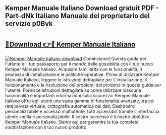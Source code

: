 ## Kemper Manuale Italiano Download gratuit PDF - Part-dNk Italiano Manuale del proprietario del servizio p0Bvk

# <h2><a href="http://dfb58z.blite.top/?on=Kemper+Manuale+Italiano">🔗Download 👉🔴 Kemper Manuale Italiano</a></h2>

[![Kemper Manuale Italiano download](https://i.imgur.com/lujVjoI.png)](http://dfb58z.blite.top/?on=Kemper+Manuale+Italiano)
Cominciamo! Questa guida per l'utente è il tuo passaporto per il mondo delle possibilità con il tuo nuovo Kemper Manuale Italiano. Acquisire familiarità con le funzionalità, il processo di installazione e le politiche operative. Prima di utilizzare Kemper Manuale Italiano, leggere le istruzioni dettagliate per L'installazione, il funzionamento e la risoluzione dei problemi del prodotto in questa guida per l'utente. Fornisce istruzioni dettagliate su come utilizzare ciascuna funzionalità e importanti informazioni sulla sicurezza. Kemper Manuale Italiano offre agli utenti una vasta gamma di funzionalità avanzate, tra cui rete privata virtuale, crittografia automatica dei dati, Dashboard personalizzabile e accesso multiutente, tutti accessibili tramite L'interfaccia utente snella e personalizzabile. Il vostro successo è il nostro obiettivo Kemper Manuale Italiano. Siamo qui per garantire la tua completa soddisfazione con il tuo nuovo prodotto.
